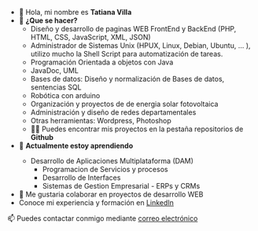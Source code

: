 <ul>
      <li> 👋 Hola, mi nombre es <b>Tatiana Villa</b>
      <li> 👀 <b>¿Que se hacer?</b>
      <ul>
            <li> Diseño y desarrollo de paginas WEB FrontEnd y BackEnd (PHP, HTML, CSS, JavaScript, XML, JSON)</li>
            <li> Administrador de Sistemas Unix (HPUX, Linux, Debian, Ubuntu, ... ), utilizo mucho la Shell Script para automatización de tareas.</li>
            <li> Programación Orientada a objetos con Java </li>
            <li>JavaDoc, UML</li>
            <li> Bases de datos: Diseño y normalización de Bases de datos, sentencias SQL</li>
            <li> Robótica con arduino </li>
            <li> Organización y proyectos de de energia solar fotovoltaica</li>
            <li> Administración y diseño de redes departamentales</li>
            <li> Otras herramientas: Wordpress, Photoshop</li> 
            <li> 👨‍💻 Puedes encontrar mis proyectos en la pestaña repositorios de <b>Github</b> </li>
      </ul>
      <li> 🌱 <b>Actualmente estoy aprendiendo </b> </li>
            <ul>
                   <li> Desarrollo de Aplicaciones Multiplataforma (DAM)
                        <ul>
                              <li>Programacion de Servicios y procesos</li>
                              <li>Desarrollo de Interfaces</li>
                              <li>Sistemas de Gestion Empresarial - ERPs y CRMs</li>
                        </ul>
                  </li>
            </ul>
      <li> 💞️ Me gustaria colaborar en proyectos de desarrollo WEB </li>
      <li>  Conoce mi experiencia y formación en <a href="https://www.linkedin.com/in/tatvil/">LinkedIn</a> </li>
</ul>
<p>📫 Puedes contactar conmigo mediante <a href="mailto:tatiana@tecnologia-facil.es">correo electrónico</a></p>

 

